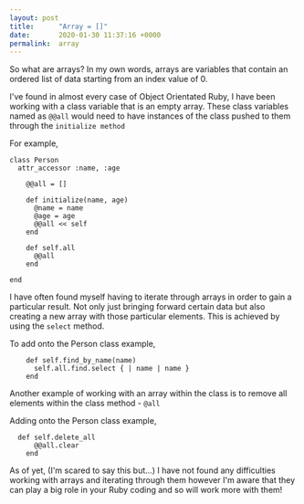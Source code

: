 ```yaml
---
layout: post
title:      "Array = []"
date:       2020-01-30 11:37:16 +0000
permalink:  array
---
```



So what are arrays? In my own words, arrays are variables that contain an ordered list of data starting from an index value of 0.

I've found in almost every case of Object Orientated Ruby, I have been working with a class variable that is an empty array. These class variables named as `@@all` would need to have instances of the class pushed to them through the `initialize method`

For example,

```
class Person
  attr_accessor :name, :age
	
	@@all = []
	
	def initialize(name, age)
	  @name = name
      @age = age
	  @@all << self
	end 
	
	def self.all
	  @@all
	end
	
end 
```

I have often found myself having to iterate through arrays in order to gain a particular result. Not only just bringing forward certain data but also creating a new array with those particular elements. This is achieved by using the `select` method. 

To add onto the Person class example,

```
	def self.find_by_name(name)
      self.all.find.select { | name | name }
	end 
```

Another example of working with an array within the class is to remove all elements within the class method - `@all`

Adding onto the Person class example,

```
  def self.delete_all
	  @@all.clear
	end 
```

As of yet, (I'm scared to say this but...) I have not found any difficulties working with arrays and iterating through them however I'm aware that they can play a big role in your Ruby coding and so will work more with them! 

